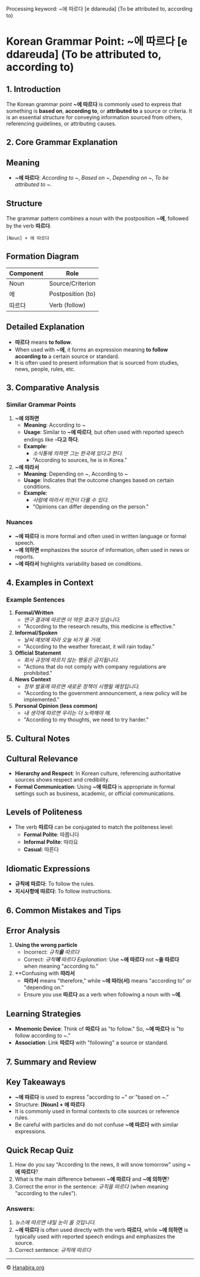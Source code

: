 Processing keyword: ~에 따르다 [e ddareuda] (To be attributed to, according to)
# Korean Grammar Point: ~에 따르다 [e ddareuda] (To be attributed to, according to)

## 1. Introduction
The Korean grammar point **~에 따르다** is commonly used to express that something is **based on**, **according to**, or **attributed to** a source or criteria. It is an essential structure for conveying information sourced from others, referencing guidelines, or attributing causes.
## 2. Core Grammar Explanation
## Meaning
- **~에 따르다**: _According to ~_, _Based on ~_, _Depending on ~_, _To be attributed to ~_.
## Structure
The grammar pattern combines a noun with the postposition **~에**, followed by the verb **따르다**.
```
[Noun] + 에 따르다
```
## Formation Diagram
| Component     | Role            |
|---------------|-----------------|
| Noun          | Source/Criterion|
| 에            | Postposition (to)|
| 따르다        | Verb (follow)   |
## Detailed Explanation
- **따르다** means **to follow**.
- When used with **~에**, it forms an expression meaning **to follow according to** a certain source or standard.
- It is often used to present information that is sourced from studies, news, people, rules, etc.
## 3. Comparative Analysis
### Similar Grammar Points
1. **~에 의하면**
   - **Meaning**: According to ~
   - **Usage**: Similar to **~에 따르다**, but often used with reported speech endings like **-다고 하다**.
   - **Example**: 
     - _소식통에 의하면 그는 한국에 있다고 한다._
     - "According to sources, he is in Korea."
2. **~에 따라서**
   - **Meaning**: Depending on ~, According to ~
   - **Usage**: Indicates that the outcome changes based on certain conditions.
   - **Example**: 
     - _사람에 따라서 의견이 다를 수 있다._
     - "Opinions can differ depending on the person."
### Nuances
- **~에 따르다** is more formal and often used in written language or formal speech.
- **~에 의하면** emphasizes the source of information, often used in news or reports.
- **~에 따라서** highlights variability based on conditions.
## 4. Examples in Context
### Example Sentences
1. **Formal/Written**
   - _연구 결과에 따르면 이 약은 효과가 있습니다._
   - "According to the research results, this medicine is effective."
2. **Informal/Spoken**
   - _날씨 예보에 따라 오늘 비가 올 거래._
   - "According to the weather forecast, it will rain today."
3. **Official Statement**
   - _회사 규정에 따르지 않는 행동은 금지됩니다._
   - "Actions that do not comply with company regulations are prohibited."
4. **News Context**
   - _정부 발표에 따르면 새로운 정책이 시행될 예정입니다._
   - "According to the government announcement, a new policy will be implemented."
5. **Personal Opinion (less common)**
   - _내 생각에 따르면 우리는 더 노력해야 해._
   - "According to my thoughts, we need to try harder."
## 5. Cultural Notes
## Cultural Relevance
- **Hierarchy and Respect**: In Korean culture, referencing authoritative sources shows respect and credibility.
- **Formal Communication**: Using **~에 따르다** is appropriate in formal settings such as business, academic, or official communications.
## Levels of Politeness
- The verb **따르다** can be conjugated to match the politeness level:
  - **Formal Polite**: 따릅니다
  - **Informal Polite**: 따라요
  - **Casual**: 따른다
## Idiomatic Expressions
- **규칙에 따르다**: To follow the rules.
- **지시사항에 따르다**: To follow instructions.
## 6. Common Mistakes and Tips
## Error Analysis
1. **Using the wrong particle**
   - Incorrect: _규칙**을** 따르다_
   - Correct: _규칙**에** 따르다_
   _Explanation_: Use **~에 따르다** not **~을 따르다** when meaning "according to."
2. **Confusing with **따라서**
   - **따라서** means "therefore," while **~에 따라(서)** means "according to" or "depending on."
   - Ensure you use **따르다** as a verb when following a noun with **~에**.
## Learning Strategies
- **Mnemonic Device**: Think of **따르다** as "to follow." So, **~에 따르다** is "to follow according to ~."
- **Association**: Link **따르다** with "following" a source or standard.
## 7. Summary and Review
## Key Takeaways
- **~에 따르다** is used to express "according to ~" or "based on ~."
- Structure: **[Noun] + 에 따르다**
- It is commonly used in formal contexts to cite sources or reference rules.
- Be careful with particles and do not confuse **~에 따르다** with similar expressions.
## Quick Recap Quiz
1. How do you say "According to the news, it will snow tomorrow" using **~에 따르다**?
2. What is the main difference between **~에 따르다** and **~에 의하면**?
3. Correct the error in the sentence: _규칙을 따르다_ (when meaning "according to the rules").

### Answers:
1. _뉴스에 따르면 내일 눈이 올 것입니다._
2. **~에 따르다** is often used directly with the verb **따르다**, while **~에 의하면** is typically used with reported speech endings and emphasizes the source.
3. Correct sentence: _규칙에 따르다_

---
© [Hanabira.org](https://hanabira.org)
